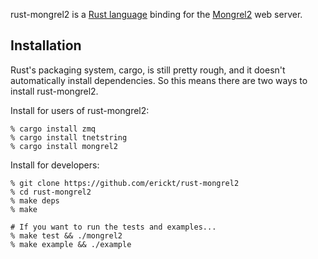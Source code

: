 rust-mongrel2 is a [Rust language](http://rust-lang.org) binding for the
[Mongrel2](http://mongrel2.org) web server.

Installation
------------

Rust's packaging system, cargo, is still pretty rough, and it doesn't
automatically install dependencies. So this means there are two ways to install
rust-mongrel2.

Install for users of rust-mongrel2:

    % cargo install zmq
    % cargo install tnetstring
    % cargo install mongrel2

Install for developers:

    % git clone https://github.com/erickt/rust-mongrel2
    % cd rust-mongrel2
    % make deps
    % make

    # If you want to run the tests and examples...
    % make test && ./mongrel2
    % make example && ./example
